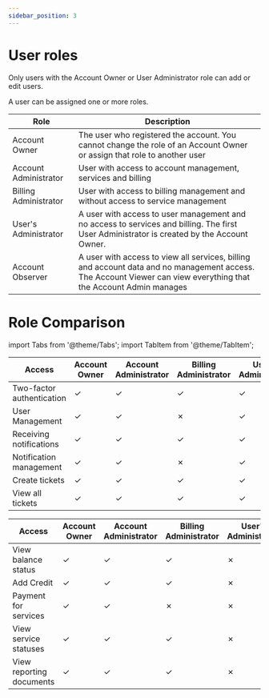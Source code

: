 ```yaml
---
sidebar_position: 3
---
```


# User roles

Only users with the Account Owner or User Administrator role can add or edit users.

A user can be assigned one or more roles.


| Role | Description |
| ------------- | ------------- |
| Account Owner  | The user who registered the account. You cannot change the role of an Account Owner or assign that role to another user  |
| Account Administrator  | User with access to account management, services and billing  |
| Billing Administrator  | User with access to billing management and without access to service management  |
| User's Administrator  | A user with access to user management and no access to services and billing. The first User Administrator is created by the Account Owner.  |
| Account Observer | A user with access to view all services, billing and account data and no management access. The Account Viewer can view everything that the Account Admin manages  |


# Role Comparison

import Tabs from '@theme/Tabs';
import TabItem from '@theme/TabItem';

<Tabs>
  <TabItem value="account" label="Account" default>

| Access  | Account Owner | Account Administrator | Billing Administrator | User's Administrator | Account Observer |
| ------- | ------------- | --------------------- | --------------------- | -------------------- | ---------------- |
|   Two-factor authentication   | ✓ | ✓ | ✓ | ✓ | ✓ |
|   User Management   | ✓ | ✓ | ✗ | ✓ | ✗ |
|   Receiving notifications   | ✓ | ✓ | ✓ | ✓ | ✓ |
|   Notification management   | ✓ | ✓ | ✗ | ✓ | ✗ |
|   Create tickets   | ✓ | ✓ | ✓ | ✓ | ✓ |
|   View all tickets   | ✓ | ✓ | ✓ | ✓ | ✓ |


  </TabItem>
  <TabItem value="billing" label="Billing">

| Access  | Account Owner | Account Administrator | Billing Administrator | User's Administrator | Account Observer |
| ------- | ------------- | --------------------- | --------------------- | -------------------- | ---------------- |
|   View balance status   | ✓ | ✓ | ✓ | ✗ | ✓ |
|   Add Credit   | ✓ | ✓ | ✓ | ✗ | ✗ |
|   Payment for services   | ✓ | ✓ | ✗ | ✗ | ✗ |
|   View service statuses   | ✓ | ✓ | ✓ | ✗ | ✗ |
|   View reporting documents   | ✓ | ✓ | ✓ | ✗ | ✓ |

  </TabItem>
  </Tabs>